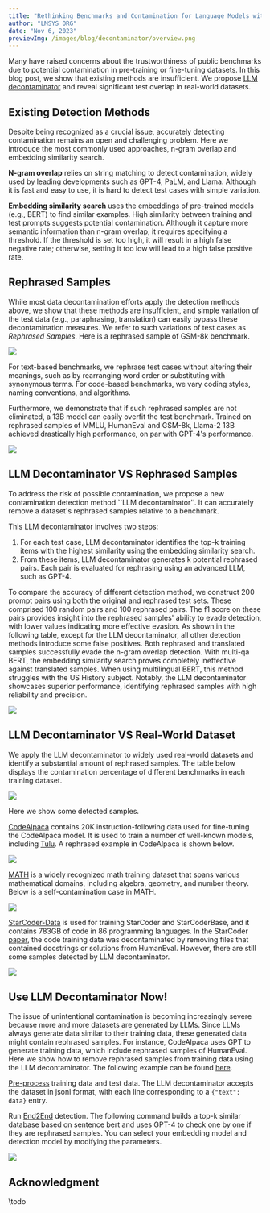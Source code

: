 ```yaml
---
title: "Rethinking Benchmarks and Contamination for Language Models with Rephrased Samples"
author: "LMSYS ORG"
date: "Nov 6, 2023"
previewImg: /images/blog/decontaminator/overview.png
---
```



Many have raised concerns about the trustworthiness of public benchmarks due to potential contamination in pre-training or fine-tuning datasets.
In this blog post, we show that existing methods are insufficient. We propose [LLM decontaminator](https://github.com/lm-sys/llm-decontaminator) and reveal significant test overlap in real-world datasets.

<!-- <img src="/images/blog/decontaminator/overview.png" style="display:block; margin-top: auto; margin-left: auto; margin-right: auto; margin-bottom: auto;"></img> -->


## **Existing Detection Methods**

Despite being recognized as a crucial issue, accurately detecting contamination remains an open and challenging problem. 
Here we introduce the most commonly used approaches, n-gram overlap and embedding similarity search.

  **N-gram overlap** relies on string matching to detect contamination, widely used by leading developments such as GPT-4, PaLM, and Llama. Although it is fast and easy to use, it is hard to detect test cases with simple variation.


  **Embedding similarity search** uses the embeddings of pre-trained models (e.g., BERT) to find similar examples. High similarity between training and test prompts suggests potential contamination.
   Although it capture more semantic information than n-gram overlap, it requires specifying a threshold. 
   If the threshold is set too high, it will result in a high false negative rate; otherwise, setting it too low will lead to a high false  positive rate.



## **Rephrased Samples**

While most data decontamination efforts apply the detection methods above, we show that these methods are insufficient, and simple variation of the test data (e.g., paraphrasing, translation) can easily bypass these decontamination measures.
We refer to such variations of test cases as _Rephrased Samples_.
Here is a rephrased sample of GSM-8k benchmark.

<img src="/images/blog/decontaminator/gsm-8k-rephrase.png" style="display:block; margin-top: auto; margin-left: auto; margin-right: auto; margin-bottom: auto;"></img>

For text-based benchmarks, we rephrase test cases without altering their meanings, such as by rearranging word order or substituting with synonymous terms. For code-based benchmarks, we vary coding styles, naming conventions, and algorithms.

Furthermore, we demonstrate that if such rephrased samples are not eliminated, a 13B model can easily overfit the test benchmark.
Trained on rephrased samples of MMLU, HumanEval and GSM-8k, Llama-2 13B achieved drastically high performance, on par with GPT-4's performance.

<img src="/images/blog/decontaminator/rephrase-score.png" style="display:block; margin-top: auto; margin-left: auto; margin-right: auto; margin-bottom: auto;"></img>


## **LLM Decontaminator VS Rephrased Samples**

To address the risk of possible contamination, we propose a new contamination detection method ``LLM decontaminator''.
It can accurately remove a dataset's rephrased samples relative to a benchmark.

This LLM decontaminator involves two steps:

  1. For each test case, LLM decontaminator identifies the top-k training items with the highest similarity using the embedding similarity search.
  2. From these items, LLM decontaminator generates k potential rephrased pairs. Each pair is evaluated for rephrasing using an advanced LLM, such as GPT-4.

To compare the accuracy of different detection method, we construct 200 prompt pairs using both the original and rephrased test sets. These comprised 100 random pairs and 100 rephrased pairs.
The f1 score on these pairs provides insight into the rephrased samples' ability to evade detection, with lower values indicating more effective evasion.
As shown in the following table, except for the LLM decontaminator, all other detection methods introduce some false positives. Both rephrased and translated samples successfully evade the n-gram overlap detection. With multi-qa BERT, the embedding similarity search proves completely ineffective against translated samples. When using multilingual BERT, this method struggles with the US History subject. Notably, the LLM decontaminator showcases superior performance, identifying rephrased samples with high reliability and precision.

<img src="/images/blog/decontaminator/MMLU-f1score.png" style="display:block; margin-top: auto; margin-left: auto; margin-right: auto; margin-bottom: auto;"></img>

## **LLM Decontaminator VS Real-World Dataset**

We apply the LLM decontaminator to widely used real-world datasets and identify a substantial amount of rephrased samples. 
The table below displays the contamination percentage of different benchmarks in each training dataset.

<img src="/images/blog/decontaminator/real-world-rephrase.png" style="display:block; margin-top: auto; margin-left: auto; margin-right: auto; margin-bottom: auto;"></img>

Here we show some detected samples.

[CodeAlpaca](https://github.com/sahil280114/codealpaca) contains 20K instruction-following data used for fine-tuning the CodeAlpaca model. 
It is used to train a number of well-known models, including [Tulu](https://huggingface.co/TheBloke/tulu-30B-fp16).
A rephrased example in CodeAlpaca is shown below.

<img src="/images/blog/decontaminator/codealpaca-rephrase.png" style="display:block; margin-top: auto; margin-left: auto; margin-right: auto; margin-bottom: auto;"></img>

[MATH](https://github.com/hendrycks/math) is a widely recognized math training dataset that spans various mathematical domains, including algebra, geometry, and number theory. Below is a self-contamination case in MATH.

<img src="/images/blog/decontaminator/MATH-rephrase.png" style="display:block; margin-top: auto; margin-left: auto; margin-right: auto; margin-bottom: auto;"></img>

[StarCoder-Data](https://huggingface.co/datasets/bigcode/starcoderdata) is used for training StarCoder and StarCoderBase, and it contains 783GB of code in 86 programming languages. In the StarCoder [paper](https://arxiv.org/pdf/2305.06161.pdf), the code training data was decontaminated by removing files that contained docstrings or solutions from HumanEval. However, there are still some samples detected by LLM decontaminator.

<img src="/images/blog/decontaminator/starcoder-rephrase.png" style="display:block; margin-top: auto; margin-left: auto; margin-right: auto; margin-bottom: auto;"></img>

## **Use LLM Decontaminator Now!**

The issue of unintentional contamination is becoming increasingly severe because more and more datasets are generated by LLMs. 
Since LLMs always generate data similar to their training data, these generated data might contain rephrased samples. For instance, CodeAlpaca uses GPT to generate training data, which include rephrased samples of HumanEval. 
Here we show how to remove rephrased samples from training data using the LLM decontaminator. The following example can be found [here](https://github.com/lm-sys/llm-decontaminator#detect).

[Pre-process](https://github.com/lm-sys/llm-decontaminator#pre-process) training data and test data.
The LLM decontaminator accepts the dataset in jsonl format, with each line corresponding to a `{"text": data}` entry.

Run [End2End](https://github.com/lm-sys/llm-decontaminator#end2end) detection.
The following command builds a top-k similar database based on sentence bert and uses GPT-4 to check one by one if they are rephrased samples. You can select your embedding model and detection model by modifying the parameters.

<img src="/images/blog/decontaminator/run-e2e.png" style="display:block; margin-top: auto; margin-left: auto; margin-right: auto; margin-bottom: auto;"></img>



## **Acknowledgment**
\todo
<!-- The OpenAI-compatible API server is primarily contributed by Shuo Yang, Siyuan Zhuang, and Xia Han. -->
